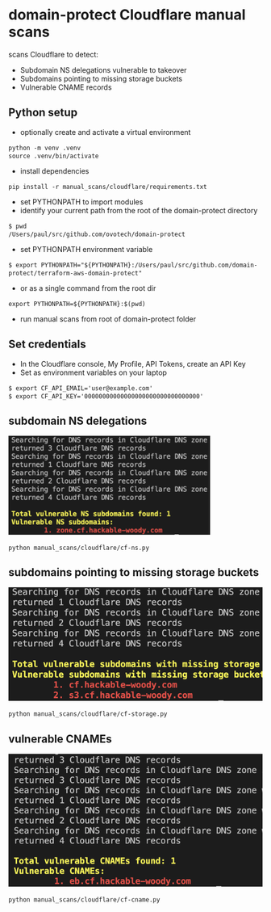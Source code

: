 # domain-protect Cloudflare manual scans
scans Cloudflare to detect:

* Subdomain NS delegations vulnerable to takeover
* Subdomains pointing to missing storage buckets
* Vulnerable CNAME records

## Python setup
* optionally create and activate a virtual environment
```
python -m venv .venv
source .venv/bin/activate
```
* install dependencies
```
pip install -r manual_scans/cloudflare/requirements.txt
```
* set PYTHONPATH to import modules
* identify your current path from the root of the domain-protect directory
```
$ pwd
/Users/paul/src/github.com/ovotech/domain-protect
```
* set PYTHONPATH environment variable
```
$ export PYTHONPATH="${PYTHONPATH}:/Users/paul/src/github.com/domain-protect/terraform-aws-domain-protect"
```
* or as a single command from the root dir
```
export PYTHONPATH=${PYTHONPATH}:$(pwd)
```
* run manual scans from root of domain-protect folder

## Set credentials
* In the Cloudflare console, My Profile, API Tokens, create an API Key
* Set as environment variables on your laptop
```
$ export CF_API_EMAIL='user@example.com'
$ export CF_API_KEY='00000000000000000000000000000000'
```

## subdomain NS delegations
<img src="assets/images/cf/cf-ns.png" width="400">

```
python manual_scans/cloudflare/cf-ns.py
```

## subdomains pointing to missing storage buckets
![Alt text](assets/images/cf/cf-storage.png?raw=true "Vulnerable CloudFlare storage")

```
python manual_scans/cloudflare/cf-storage.py
```

## vulnerable CNAMEs
![Alt text](assets/images/cf/cf-cname.png?raw=true "Vulnerable CloudFlare CNAME")

```
python manual_scans/cloudflare/cf-cname.py
```
